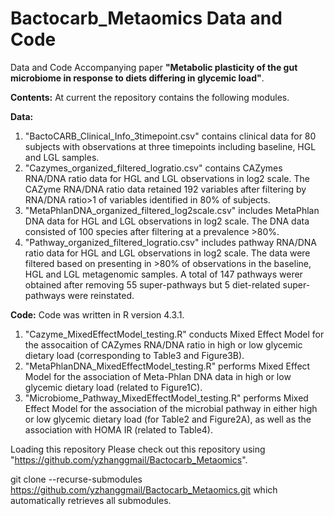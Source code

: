 # Bactocarb_Metaomics Data and Code #
Data and Code Accompanying paper **"Metabolic plasticity of the gut microbiome in response to diets differing in glycemic load"**.

**Contents:** At current the repository contains the following modules.

**Data:**
1. "BactoCARB_Clinical_Info_3timepoint.csv" contains clinical data for 80 subjects with observations at three timepoints including baseline, HGL and LGL samples.
2. "Cazymes_organized_filtered_logratio.csv" contains CAZymes RNA/DNA ratio data for HGL and LGL observations in log2 scale. The CAZyme RNA/DNA ratio data retained 192 variables after filtering by RNA/DNA ratio>1 of variables identified in 80% of subjects.
3. "MetaPhlanDNA_organized_filtered_log2scale.csv" includes MetaPhlan DNA data for HGL and LGL observations in log2 scale. The DNA data consisted of 100 species after filtering at a prevalence >80%.
4. "Pathway_organized_filtered_logratio.csv" includes pathway RNA/DNA ratio data for HGL and LGL observations in log2 scale. The data were filtered based on presenting in >80% of observations in the baseline, HGL and LGL metagenomic samples. A total of 147 pathways werer obtained after removing 55 super-pathways but 5 diet-related super-pathways were reinstated.
   
**Code:**
Code was written in R version 4.3.1. 
1. "Cazyme_MixedEffectModel_testing.R" conducts Mixed Effect Model for the assocaition of CAZymes RNA/DNA ratio in high or low glycemic dietary load (corresponding to Table3 and Figure3B).
2. "MetaPhlanDNA_MixedEffectModel_testing.R" performs Mixed Effect Model for the association of Meta-Phlan DNA data in high or low glycemic dietary load (related to Figure1C). 
3. "Microbiome_Pathway_MixedEffectModel_testing.R" performs Mixed Effect Model for the association of the microbial pathway in either high or low glycemic dietary load (for Table2 and Figure2A), as well as the association with HOMA IR (related to Table4).


Loading this repository
Please check out this repository using "https://github.com/yzhanggmail/Bactocarb_Metaomics".

git clone --recurse-submodules https://github.com/yzhanggmail/Bactocarb_Metaomics.git
which automatically retrieves all submodules.
